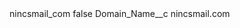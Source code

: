 <?xml version="1.0" encoding="UTF-8"?>
<CustomMetadata xmlns="http://soap.sforce.com/2006/04/metadata" xmlns:xsi="http://www.w3.org/2001/XMLSchema-instance" xmlns:xsd="http://www.w3.org/2001/XMLSchema">
    <label>nincsmail_com</label>
    <protected>false</protected>
    <values>
        <field>Domain_Name__c</field>
        <value xsi:type="xsd:string">nincsmail.com</value>
    </values>
</CustomMetadata>
